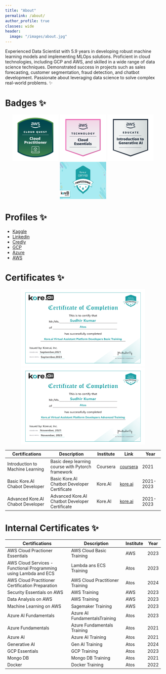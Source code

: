 ```yaml
---
title: "About"
permalink: /about/
author_profile: true
classes: wide
header:
  image: "/images/about.jpg"
---
```


Experienced Data Scientist with 5.9 years in developing robust machine learning models and implementing MLOps solutions. Proficient in cloud technologies, including GCP and AWS, and skilled in a wide range of data science techniques. Demonstrated success in projects such as sales forecasting, customer segmentation, fraud detection, and chatbot development. Passionate about leveraging data science to solve complex real-world problems. ✨

# Badges ✨
<p align="center">
    <img src="https://github.com/sudhirln92/sudhirln92/blob/main/aws-cloud-quest-cloud-practitioner.png?raw=true" alt="AWS Cloud" width="150" height="150"/>
    <img src="https://github.com/sudhirln92/sudhirln92/blob/main/aws-knowledge-cloud-essentials.png?raw=true" alt="AWS Cloud" width="150" height="150"/>
    <img src="https://github.com/sudhirln92/sudhirln92/blob/main/aws-educate-introduction-to-generative-ai.png?raw=true" alt="AWS Cloud" width="150" height="150"/>
    <img src="https://github.com/sudhirln92/sudhirln92/blob/main/Kore.ai-certified.jpg?raw=true" alt="Kore AI" width="150" height="120"/>
</p>

# Profiles ✨
* [Kaggle](https://www.kaggle.com/sudhirnl7)
* [Linkedin](https://www.linkedin.com/in/sudhirln92/)
* [Credly](https://www.credly.com/users/sudhirln92)
* [GCP](https://www.cloudskillsboost.google/public_profiles/f6562b3c-e66c-4321-bd35-0dcc49af8956)
* [Azure](https://learn.microsoft.com/en-gb/users/sudhirln92)
* [AWS]()

# Certificates ✨

<p align="center">
    <img src="https://github.com/sudhirln92/sudhirln92/blob/main/Kore.AI-Basic-Training-2021.jpg?raw=true" alt="Kore.AI" width="400" height="250"/>
    <img src="https://github.com/sudhirln92/sudhirln92/blob/main/Kore.AI-Adavanced-Training-2021.jpg?raw=true" alt="Kore.AI" width="400" height="250"/>
</p>

| Certifications | Description| Institute | Link | Year|
| ------ | ------ | ------ | ------ | ----- |
| Introduction to Machine Learning | Basic deep learning course with Pytorch framework |Coursera |  [coursera](https://coursera.org/share/228c6d30d86349bab114fb499cea4370)| 2021 |
| Basic Kore.AI Chabot Developer | Basic Kore.AI Chatbot Developer Certificate | Kore.AI |  [kore.ai](https://github.com/sudhirln92/sudhirln92/blob/main/Kore.AI-Basic-Training-2021.jpg)| 2021-2023 |
| Advanced Kore.AI Chabot Developer | Advanced Kore.AI Chatbot Developer Certificate | Kore.AI |  [kore.ai](https://github.com/sudhirln92/sudhirln92/blob/main/Kore.AI-Adavanced-Training-2021.jpg)| 2021-2023 |

# Internal Certificates ✨

| Certifications | Description| Institute | Year|
| ------ | ------ | ------ |----- |
| AWS Cloud Practioner Essentials | AWS Cloud Basic Training | AWS | 2023 |
| AWS Cloud Services - Functional Programming using Lambda and ECS | Lambda ans ECS Training | Atos| 2023 |
| AWS Cloud Practitioner Certification Preparation | AWS Cloud Practitioner Training | Atos | 2024 |
| Security Essentials on AWS | AWS Training | AWS | 2023 |
| Data Analysis on AWS | AWS Training | AWS | 2023 |
| Machine Learning on AWS | Sagemaker Training | AWS | 2023 |
| Azure AI Fundamentals | Azure AI FundamentalsTraining | Atos | 2023 |
| Azure Fundamentals | Azure Fundamentals Training | Atos | 2021 |
| Azure AI | Azure AI Training | Atos | 2021 |
| Generative AI | Gen AI Training | Atos | 2024 |
| GCP Essentials | GCP Training | Atos | 2023 |
| Mongo DB | Mongo DB Training | Atos | 2021 |
| Docker | Docker Training | Atos | 2022 |

